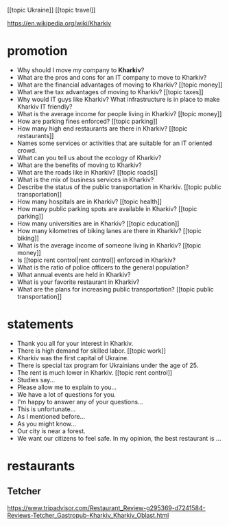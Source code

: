 [[topic Ukraine]]
[[topic travel]]

https://en.wikipedia.org/wiki/Kharkiv

# promotion 

- Why should I move my company to **Kharkiv**?
- What are the pros and cons for an IT company to move to Kharkiv?
- What are the financial advantages of moving to Kharkiv? [[topic money]]
- What are the tax advantages of moving to Kharkiv? [[topic taxes]]
- Why would IT guys like Kharkiv? What infrastructure is in place to make Kharkiv IT friendly?
- What is the average income for people living in Kharkiv? [[topic money]]
- How are parking fines enforced? [[topic parking]]
- How many high end restaurants are there in Kharkiv? [[topic restaurants]]
- Names some services or activities that are suitable for an IT oriented crowd.
- What can you tell us about the ecology of Kharkiv?
- What are the benefits of moving to Kharkiv?
- What are the roads like in Kharkiv? [[topic roads]]
- What is the mix of business services in Kharkiv?
- Describe the status of the public transportation in Kharkiv. [[topic public transportation]]
- How many hospitals are in Kharkiv? [[topic health]]
- How many public parking spots are available in Kharkiv? [[topic parking]]
- How many universities are in Kharkiv? [[topic education]]
- How many kilometres of biking lanes are there in Kharkiv? [[topic biking]]
- What is the average income of someone living in Kharkiv? [[topic money]]
- Is [[topic rent control|rent control]] enforced in  Kharkiv?
- What is the ratio of police officers to the general population?
- What annual events are held in Kharkiv?
- What is your favorite restaurant in Kharkiv?
- What are the plans for increasing public transportation?  [[topic public transportation]]
# statements

- Thank you all for your interest in Kharkiv.
- There is high demand for skilled labor. [[topic work]]
- Kharkiv was the first capital of Ukraine.
- There is special tax program for Ukrainians under the age of 25.
- The rent is much lower in Kharkiv. [[topic rent control]]
- Studies say... 
- Please allow me to explain to you...
- We have a lot of questions for you.
- I'm happy to answer any of your questions...
- This is unfortunate...
- As I mentioned before... 
- As you might know...
- Our city is near a forest.
- We want our citizens to feel safe.
In my opinion, the best restaurant is ...

# restaurants
## Tetcher
https://www.tripadvisor.com/Restaurant_Review-g295369-d7241584-Reviews-Tetcher_Gastropub-Kharkiv_Kharkiv_Oblast.html


